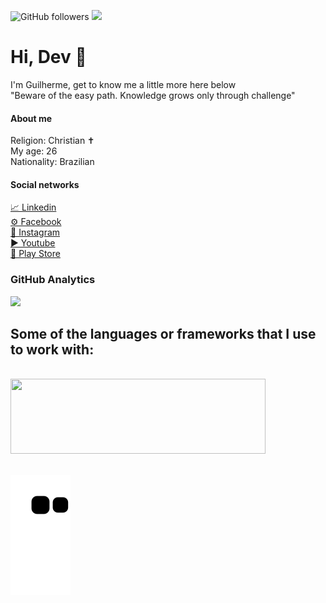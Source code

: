 
![GitHub followers](https://img.shields.io/github/followers/sirguilherme97?color=111&logo=github&logoColor=fff&style=for-the-badge)
![](https://komarev.com/ghpvc/?username=sirguilherme97)

<div>
	<h1>Hi, Dev 🚀</h1>
I'm Guilherme, get to know me a little more here below<br>
"Beware of the easy path. Knowledge grows only through challenge"
</div>
<h4>About me</h4>
<p>
		Religion: Christian ✝<br>
		My age: 26<br>
		Nationality: Brazilian
</p>

<h4>Social networks</h4>
<a href="https://www.linkedin.com/in/sirguilherme97/"/>📈 Linkedin<br>
<a href="https://www.facebook.com/Guilhermehls/">⚙ Facebook</a><br>
<a href="https://www.instagram.com/sir._.guilherme/">📸 Instagram</a><br>
<a href="https://www.youtube.com/channel/UCrhKC4TO2fF9p_fHZiYYlyA">▶ Youtube</a><br>
<a href="https://play.google.com/store/apps/dev?id=8070569476379446009">👜 Play Store</a>
    
<h3>GitHub Analytics</h3>
<div align="left" style="display: block">
 <img  width="530em" src="https://github-readme-stats.vercel.app/api/top-langs/?username=sirguilherme97&layout=compact&theme=ocean_dark&count_private=true" />
</div>
	
## Some of the languages or frameworks that I use to work with:
<div style="display: inline_block"><br>
 <img height="120" width="90%" src="https://skillicons.dev/icons?i=vercel,js,react,astro,nextjs,nestjs,vite,nodejs,graphql,apollo,tailwind,materialui,unity,sass,html,ts,c,cpp,py,blender,sketchup,github,discord,linkedin,instagram&perline=10"><br></br>
</div>

![Snake SVG](https://github.com/sirguilherme97/sirguilherme97/blob/output/github-contribution-grid-snake.svg)
